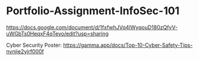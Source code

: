 # Portfolio-Assignment-InfoSec-101
https://docs.google.com/document/d/1fxfwhJVq4IWyqouD180zQfyV-uWGbTs0HeqxF4qTevo/edit?usp=sharing

Cyber Security Poster: https://gamma.app/docs/Top-10-Cyber-Safety-Tips-nvnjie2yjrf000f
